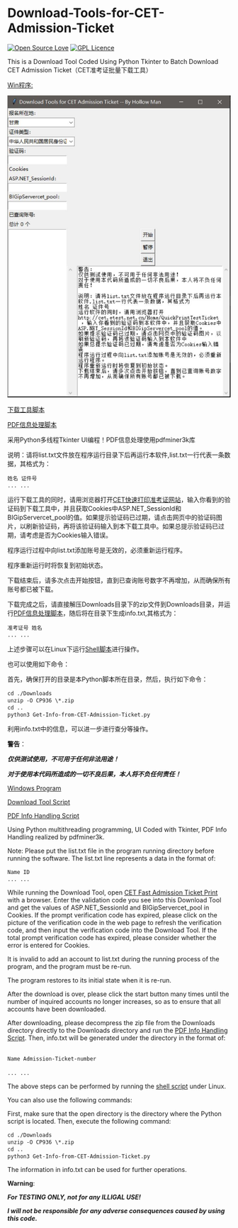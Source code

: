 # Download-Tools-for-CET-Admission-Ticket

[![Open Source Love](https://badges.frapsoft.com/os/v1/open-source.svg?v=103)](https://github.com/ellerbrock/open-source-badges/)
[![GPL Licence](https://badges.frapsoft.com/os/gpl/gpl.svg?v=103)](https://opensource.org/licenses/GPL-3.0/)

This is a Download Tool Coded Using Python Tkinter to Batch Download CET Admission Ticket（CET准考证批量下载工具）

[Win程序:](Download-Tools-for-CET-Admission-Ticket.exe) 

![](screenshoot.JPG) 

[下载工具脚本](Download-Tools-for-CET-Admission-Ticket.py)

[PDF信息处理脚本](Get-Info-from-CET-Admission-Ticket.py)

采用Python多线程Tkinter UI编程！PDF信息处理使用pdfminer3k库

说明：请将list.txt文件放在程序运行目录下后再运行本软件,list.txt一行代表一条数据，其格式为：

```text
姓名 证件号
... ...
```

运行下载工具的同时，请用浏览器打开[CET快速打印准考证网站](http://cet.etest.net.cn/Home/QuickPrintTestTicket)，输入你看到的验证码到下载工具中，并且获取Cookies中ASP.NET_SessionId和BIGipServercet_pool的值。如果提示验证码已过期，请点击网页中的验证码图片，以刷新验证码，再将该验证码输入到本下载工具中。如果总提示验证码已过期，请考虑是否为Cookies输入错误。

程序运行过程中向list.txt添加账号是无效的，必须重新运行程序。

程序重新运行时将恢复到初始状态。

下载结束后，请多次点击开始按钮，直到已查询账号数字不再增加，从而确保所有账号都已被下载。

下载完成之后，请直接解压Downloads目录下的zip文件到Downloads目录，并运行[PDF信息处理脚本](Get-Info-from-CET-Admission-Ticket.py)，随后将在目录下生成info.txt,其格式为：

```text
准考证号 姓名
... ...
```

上述步骤可以在Linux下运行[Shell脚本](Get-Info-from-CET-Admission-Ticket.sh)进行操作。

也可以使用如下命令：

首先，确保打开的目录是本Python脚本所在目录，然后，执行如下命令：

```shell
cd ./Downloads
unzip -O CP936 \*.zip
cd ..
python3 Get-Info-from-CET-Admission-Ticket.py
```

利用info.txt中的信息，可以进一步进行查分等操作。

**警告**：

***仅供测试使用，不可用于任何非法用途！***

***对于使用本代码所造成的一切不良后果，本人将不负任何责任！***

[Windows Program](Download-Tools-for-CET-Admission-Ticket.exe)

[Download Tool Script](Download-Tools-for-CET-Admission-Ticket.py)

[PDF Info Handling Script](Get-Info-from-CET-Admission-Ticket.py)

Using Python multithreading programming, UI Coded with Tkinter, PDF Info Handling realized by pdfminer3k.

Note: Please put the list.txt file in the program running directory before running the software. The list.txt line represents a data in the format of:

```text
Name ID
... ...
```

While running the Download Tool, open [CET Fast Admission Ticket Print](http://cet.etest.net.cn/Home/QuickPrintTestTicket) with a browser.
Enter the validation code you see into this Download Tool and get the values of ASP.NET_SessionId and BIGipServercet_pool in Cookies.
If the prompt verification code has expired, please click on the picture of the verification code in the web page to refresh the verification code, and then input the verification code into the Download Tool. If the total prompt verification code has expired, please consider whether the error is entered for Cookies.

It is invalid to add an account to list.txt during the running process of the program, and the program must be re-run.

The program restores to its initial state when it is re-run.

After the download is over, please click the start button many times until the number of inquired accounts no longer increases, so as to ensure that all accounts have been downloaded.

After downloading, please decompress the zip file from the Downloads directory directly to the Downloads directory and run the [PDF Info Handling Script](Get-Info-from-CET-Admission-Ticket.py). Then, info.txt will be generated under the directory in the format of:

```text

Name Admission-Ticket-number

... ...

```

The above steps can be performed by running the [shell script](Get-Info-from-CET-Admission-Ticket.sh) under Linux.

You can also use the following commands:

First, make sure that the open directory is the directory where the Python script is located. Then, execute the following command:

```shell
cd ./Downloads
unzip -O CP936 \*.zip
cd ..
python3 Get-Info-from-CET-Admission-Ticket.py
```

The information in info.txt can be used for further operations.

**Warning**:

***For TESTING ONLY, not for any ILLIGAL USE!***

***I will not be responsible for any adverse consequences caused by using this code.***